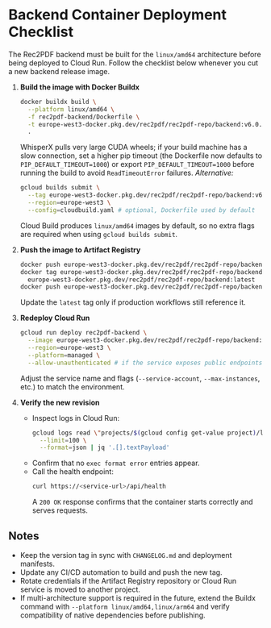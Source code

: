 # Backend Container Deployment Checklist

The Rec2PDF backend must be built for the `linux/amd64` architecture before being deployed to Cloud Run. Follow the checklist below whenever you cut a new backend release image.

1. **Build the image with Docker Buildx**
   ```bash
   docker buildx build \
     --platform linux/amd64 \
     -f rec2pdf-backend/Dockerfile \
     -t europe-west3-docker.pkg.dev/rec2pdf/rec2pdf-repo/backend:v6.0.1 \
     .
   ```
   WhisperX pulls very large CUDA wheels; if your build machine has a slow connection, set a higher pip timeout (the Dockerfile
   now defaults to `PIP_DEFAULT_TIMEOUT=1000`) or export `PIP_DEFAULT_TIMEOUT=1000` before running the build to avoid
   `ReadTimeoutError` failures.
   *Alternative:*
   ```bash
   gcloud builds submit \
     --tag europe-west3-docker.pkg.dev/rec2pdf/rec2pdf-repo/backend:v6.0.1 \
     --region=europe-west3 \
     --config=cloudbuild.yaml # optional, Dockerfile used by default
   ```
   Cloud Build produces `linux/amd64` images by default, so no extra flags are required when using `gcloud builds submit`.

2. **Push the image to Artifact Registry**
   ```bash
   docker push europe-west3-docker.pkg.dev/rec2pdf/rec2pdf-repo/backend:v6.0.1
   docker tag europe-west3-docker.pkg.dev/rec2pdf/rec2pdf-repo/backend:v6.0.1 \
     europe-west3-docker.pkg.dev/rec2pdf/rec2pdf-repo/backend:latest
   docker push europe-west3-docker.pkg.dev/rec2pdf/rec2pdf-repo/backend:latest
   ```
   Update the `latest` tag only if production workflows still reference it.

3. **Redeploy Cloud Run**
   ```bash
   gcloud run deploy rec2pdf-backend \
     --image europe-west3-docker.pkg.dev/rec2pdf/rec2pdf-repo/backend:v6.0.1 \
     --region=europe-west3 \
     --platform=managed \
     --allow-unauthenticated # if the service exposes public endpoints
   ```
   Adjust the service name and flags (`--service-account`, `--max-instances`, etc.) to match the environment.

4. **Verify the new revision**
   - Inspect logs in Cloud Run:
     ```bash
     gcloud logs read \"projects/$(gcloud config get-value project)/logs/run.googleapis.com%2Fstdout\" \
       --limit=100 \
       --format=json | jq '.[].textPayload'
     ```
   - Confirm that no `exec format error` entries appear.
   - Call the health endpoint:
     ```bash
     curl https://<service-url>/api/health
     ```
     A `200 OK` response confirms that the container starts correctly and serves requests.

## Notes
- Keep the version tag in sync with `CHANGELOG.md` and deployment manifests.
- Update any CI/CD automation to build and push the new tag.
- Rotate credentials if the Artifact Registry repository or Cloud Run service is moved to another project.
- If multi-architecture support is required in the future, extend the Buildx command with `--platform linux/amd64,linux/arm64` and verify compatibility of native dependencies before publishing.
